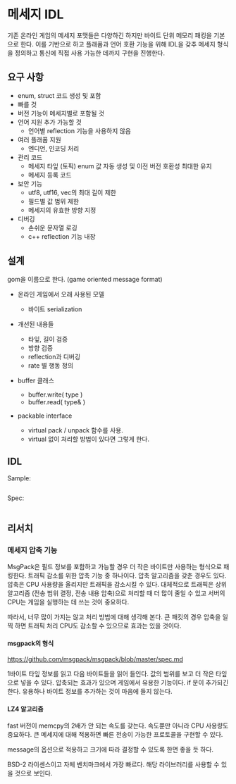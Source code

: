 # 메세지 IDL 

기존 온라인 게임의 메세지 포맷들은 다양하긴 하지만 바이트 단위 메모리 패킹을 기본으로 한다. 이를 기반으로 하고 플래폼과 언어 호환 기능을 위해 IDL을 갖추 메세지 형식을 정의하고 통신에 직접 사용 가능한 데까지 구현을 진행한다.  

## 요구 사항  

- enum, struct 코드 생성 및 포함
- 빠를 것
- 버전 기능이 메세지별로 포함될 것
- 언어 지원 추가 가능할 것 
  - 언어별 reflection 기능을 사용하지 않음 
- 여러 플래폼 지원 
  - 엔디언, 인코딩 처리
- 관리 코드 
  - 메세지 타잎 (토픽) enum 값 자동 생성 및 이전 버전 호환성 최대한 유지
  - 메세지 등록 코드
- 보안 기능 
  - utf8, utf16, vec의 최대 길이 제한 
  - 필드별 값 범위 제한
  - 메세지의 유효한 방향 지정 
- 디버깅 
  - 손쉬운 문자열 로깅 
  - c++ reflection 기능 내장 



## 설계 

gom을 이름으로 한다.  (game oriented message format) 

- 온라인 게임에서 오래 사용된 모델 
  - 바이트 serialization 
- 개선된 내용들 
  - 타잎, 길이 검증
  - 방향 검증
  - reflection과 디버깅 
  - rate 별 행동 정의 



- buffer 클래스 
  - buffer.write( type )
  - buffer.read( type& )
- packable interface 
  - virtual pack / unpack 함수를 사용. 
  - virtual 없이 처리할 방법이 있다면 그렇게 한다. 



## IDL 

Sample: 

```c++

```



Spec: 

```

```







## 리서치 

### 메세지 압축 기능

MsgPack은 필드 정보를 포함하고 가능할 경우 더 작은 바이트만 사용하는 형식으로 패킹한다. 트래픽 감소를 위한 압축 기능 중 하나이다. 압축 알고리즘을 갖춘 경우도 있다.  압축은 CPU 사용량을 올리지만 트래픽을 감소시킬 수 있다. 대체적으로 트래픽은 상위 알고리즘 (전송 범위 결정, 전송 내용 압축)으로 처리할 때 더 많이 줄일 수 있고 서버의 CPU는 게임을 실행하는 데 쓰는 것이 중요하다. 

따라서, 너무 많이 가지는 않고 처리 방법에 대해 생각해 본다.  큰 패킷의 경우 압축을 일찍 하면 트래픽 처리 CPU도 감소할 수 있으므로 효과는 있을 것이다. 

#### msgpack의 형식 

https://github.com/msgpack/msgpack/blob/master/spec.md

1바이트 타잎 정보를 읽고 다음 바이트들을 읽어 들인다.  값의 범위를 보고 더 작은 타잎으로 넣을 수 있다.  압축되는 효과가 있으며 게임에서 유용한 기능이다. if 문이 추가되긴 한다. 유용하나 바이트 정보를 추가하는 것이 마음에 들지 않는다.  

#### LZ4 알고리즘 

fast 버전이 memcpy의 2배가 안 되는 속도를 갖는다. 속도뿐만 아니라 CPU 사용량도 중요하다. 큰 메세지에 대해 적용하면 빠른 전송이 가능한 프로토콜을 구현할 수 있다. 

message의 옵션으로 적용하고 크기에 따라 결정할 수 있도록 한면 좋을 듯 하다. 

BSD-2 라이센스이고 자체 벤치마크에서 가장 빠르다.  해당 라이브러리를 사용할 수 있을 것으로 보인다. 







